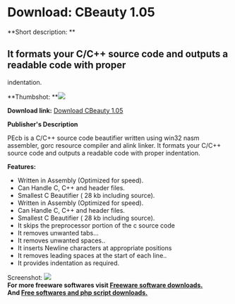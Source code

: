 # Download: CBeauty 1.05

**Short description: **

## It formats your C/C++ source code and outputs a readable code with proper
indentation.

  
**Thumbshot: **![](http://www.freewarefiles.com/screenshot/cbeauty_md.gif)   
  
**Download link:** [Download CBeauty 1.05](http://freesoftwares.boysofts.com/CBeauty_program_15894.html)  
  

**Publisher's Description**  
  

PEcb is a C/C++ source code beautifier written using win32 nasm assembler,
gorc resource compiler and alink linker. It formats your C/C++ source code and
outputs a readable code with proper indentation.

**Features:**

  * Written in Assembly (Optimized for speed). 
  * Can Handle C, C++ and header files. 
  * Smallest C Beautifier ( 28 kb including source). 
  * Written in Assembly (Optimized for speed). 
  * Can Handle C, C++ and header files. 
  * Smallest C Beautifier ( 28 kb including source). 
  * It skips the preprocessor portion of the c source code 
  * It removes unwanted tabs... 
  * It removes unwanted spaces.. 
  * It inserts Newline characters at appropriate positions 
  * It removes leading spaces at the start of each line.. 
  * It provides indentation as required. 

  
  
Screenshot: ![](http://www.freewarefiles.com/screenshot/cbeauty.gif)  
**For more freeware softwares visit [Freeware software downloads.](http://freesoftwares.boysofts.com/)**   
**And [Free softwares and php script downloads.](http://www.boysofts.com/)**

